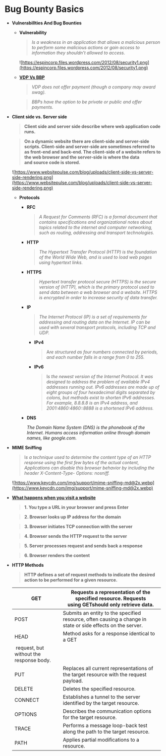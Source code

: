 # Bug Bounty Basics

- **Vulnerabillties And Bug Bounties**
    - **Vulnerability**
        
        > *Is a weakness in an application that allows a malicious person to perform some malicious actions or gain access to information they shouldn’t allowed to access.*
        > 
        
        ![https://espincorp.files.wordpress.com/2012/08/security1.png](https://espincorp.files.wordpress.com/2012/08/security1.png)
        
    - **[VDP Vs BBP](https://docs.hackerone.com/programs/vdp-vs-bbp.html)**
        
        > *VDP does not offer payment (though a company may award swag).*
        > 
        
        > *BBPs have the option to be private or public and offer payments.*
        > 
- ****Client side vs. Server side****
    
    > **Client side and server side describe where web application code runs.**
    > 
    
    > **On a dynamic website there are client-side and server-side scripts. Client-side and server-side are sometimes referred to as front-end and back-end. The client-side of a website refers to the web browser and the server-side is where the data and source code is stored.**
    > 
    
    ![https://www.websitepulse.com/blog/uploads/client-side-vs-server-side-rendering.png](https://www.websitepulse.com/blog/uploads/client-side-vs-server-side-rendering.png)
    
    - **Protocols**
        - **RFC**
            
            > *A Request for Comments (RFC) is a formal document that contains specifications and organizational notes about topics related to the internet and computer networking, such as routing, addressing and transport technologies.*
            > 
            
        - **HTTP**
            
            > *The Hypertext Transfer Protocol (HTTP) is the foundation of the World Wide Web, and is used to load web pages using hypertext links.*
            > 
        - **HTTPS**
            
            > *Hypertext transfer protocol secure (HTTPS) is the secure version of (HTTP), which is the primary protocol used to send data between a web browser and a website. HTTPS is encrypted in order to increase security of data transfer.*
            > 
            
        - **IP**
            
            > *The Internet Protocol (IP) is a set of requirements for addressing and routing data on the Internet. IP can be used with several transport protocols, including TCP and UDP.*
            > 
            - **IPv4**
                
                > A*re structured as four numbers connected by periods, and each number falls in a range from 0 to 255.*
                > 
            - **IPv6**
                
                > I*s the newest version of the Internet Protocol. It was designed to address the problem of available IPv4 addresses running out. IPv6 addresses are made up of eight groups of four hexadecimal digits separated by colons, but methods exist to shorten IPv6 addresses. For example, 8.8.8.8 is an IPv4 address, and 2001:4860:4860::8888 is a shortened IPv6 address.*
                > 
            
        - **DNS**
            
            *The Domain Name System (DNS) is the phonebook of the Internet. Humans access information online through domain names, like google.com.*
            
- **MIME Sniffing**
    
    > I*s a technique used to determine the content type of an HTTP response using the first few bytes of the actual content, Applications can disable this browser
    behavior by including the header X-Content-Type-
    Options: nosniff.*
    > 
    
    ![https://www.keycdn.com/img/support/mime-sniffing-md@2x.webp](https://www.keycdn.com/img/support/mime-sniffing-md@2x.webp)
    
- **[What happens when you visit a website](https://aws.amazon.com/blogs/mobile/what-happens-when-you-type-a-url-into-your-browser/#:~:text=and%20press%20Enter-,Browser%20looks%20up%20IP%20address%20for%20the%20domain,and%20sends%20back%20a%20response)**
    
    > **1. You type a URL in your browser and press Enter**
    > 
    
    > **2. Browser looks up IP address for the domain**
    > 
    
    > **3. Browser initiates TCP connection with the server**
    > 
    
    > **4. Browser sends the HTTP request to the server**
    > 
    
    > **5. Server processes request and sends back a response**
    > 
    
    > **6. Browser renders the content**
    > 
    
- **HTTP Methods**
    
    > **HTTP defines a set of request methods to indicate the desired action to be performed for a given resource.**
    > 
    
    | GET | Requests a representation of the specified resource. Requests using GETshould only retrieve data. |
    | --- | --- |
    | POST | Submits an entity to the specified resource, often causing a change in state or side effects on the server. |
    | HEAD | Method asks for a response identical to a GET
     request, but without the response body. |
    | PUT | Replaces all current representations of the target resource with the request payload. |
    | DELETE | Deletes the specified resource. |
    | CONNECT | Establishes a tunnel to the server identified by the target resource. |
    | OPTIONS | Describes the communication options for the target resource. |
    | TRACE | Performs a message loop-back test along the path to the target resource. |
    | PATH | Applies partial modifications to a resource. |